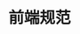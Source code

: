 <!--
 * @Author: your name
 * @Date: 2020-04-18 16:47:55
 * @LastEditTime: 2020-04-25 21:14:35
 * @LastEditors: Please set LastEditors
 * @Description: In User Settings Edit
 * @FilePath: \frontEnd-specification\docs\README.md
 -->
# 前端规范
